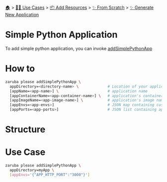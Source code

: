 <!--startTocHeader-->
[🏠](../../../../README.md) > [👷🏽 Use Cases](../../../README.md) > [📦 Add Resources](../../README.md) > [✨ From Scratch](../README.md) > [✨ Generate New Application](README.md)
# Simple Python Application
<!--endTocHeader-->


To add simple python application, you can invoke [addSimplePythonApp](../../coreTasks/addSimplePythonApp)


# How to

```bash
zaruba please addSimplePythonApp \
  appDirectory=<directory-name> \             # Location of your application. Must be provided
  [appName=<app-name>] \                      # application name
  [appContainerName=<app-container-name>] \   # application's container name
  [appImageName=<app-image-name>] \           # application's image name
  [appEnvs=<app-envs>]                        # JSON map containing custom environments
  [appPorts=<app-ports>]                      # JSON list containing application's ports
```

# Structure

# Use Case

```bash
zaruba please addSimplePythonApp \
  appDirectory=myApp \
  [appEnvs='{"APP_HTTP_PORT":"3000"}']
```


<!--startTocSubtopic-->

<!--endTocSubtopic-->